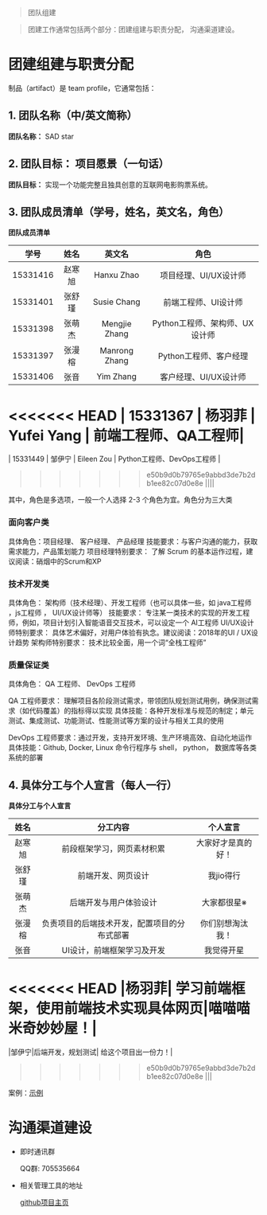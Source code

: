 > 团队组建

> 团建工作通常包括两个部分：团建组建与职责分配， 沟通渠道建设。

# 团建组建与职责分配

制品（artifact）是 team profile，它通常包括：

## 1. 团队名称（中/英文简称）

**团队名称：** SAD star

## 2. 团队目标： 项目愿景（一句话）

**团队目标：** 实现一个功能完整且独具创意的互联网电影购票系统。

## 3. 团队成员清单（学号，姓名，英文名，角色）

**团队成员清单**

| 学号 | 姓名 | 英文名 | 角色 | 
| :--: | :--: | :--: | :--: |
| 15331416 | 赵寒旭 | Hanxu Zhao | 项目经理、UI/UX设计师|  
|15331401|张舒瑾|Susie Chang|前端工程师、UI设计师|
| 15331398| 张萌杰 | Mengjie Zhang|Python工程师、架构师、UX设计师 |
| 15331397 | 张漫榕 | Manrong Zhang| Python工程师、客户经理 |
| 15331406 | 张音 | Yim Zhang | 客户经理、UI/UX设计师 |
<<<<<<< HEAD
| 15331367 | 杨羽菲 | Yufei Yang | 前端工程师、QA工程师|
=======
| 15331449 | 邹伊宁 | Eileen Zou | Python工程师、DevOps工程师 |
>>>>>>> e50b9d0b79765e9abbd3de7b2db1ee82c07d0e8e
||||


其中，角色是多选项，一般一个人选择 2-3 个角色为宜。角色分为三大类 

### 面向客户类 

具体角色：项目经理、 客户经理、 产品经理
技能要求：与客户沟通的能力，获取需求能力，产品策划能力
项目经理特别要求： 了解 Scrum 的基本运作过程，建议阅读：硝烟中的Scrum和XP

### 技术开发类 

具体角色： 架构师（技术经理）、开发工程师（也可以具体一些，如 java工程师 ，js工程师 ， UI/UX设计师等）
技能要求： 专注某一类技术的实现的开发工程师，例如，项目计划引入智能语音交互技术，可以设定一个 AI工程师
UI/UX设计师特别要求： 具体艺术偏好，对用户体验有执念。建议阅读：2018年的UI / UX设计趋势
架构师特别要求： 技术比较全面，用一个词“全栈工程师”

### 质量保证类 

具体角色： QA 工程师、 DevOps 工程师

QA 工程师要求： 理解项目各阶段测试需求，带领团队规划测试用例，确保测试需求（如代码覆盖）的指标得以实现 
具体技能：各种开发标准与规范的制定；单元测试、集成测试、功能测试、性能测试等方案的设计与相关工具的使用

DevOps 工程师要求：通过开发，支持开发环境、生产环境高效、自动化地运作 
具体技能：Github, Docker, Linux 命令行程序与 shell， python， 数据库等各类系统的部署

## 4. 具体分工与个人宣言（每人一行）

**具体分工与个人宣言**

| 姓名 | 分工内容 | 个人宣言 |
| :--: | :--: | :--: |
|赵寒旭| 前段框架学习，网页素材积累|大家好才是真的好！|
|张舒瑾|前端开发、网页设计|我jio得行|
|张萌杰|后端开发与用户体验设计| 大家都很星※ |
|张漫榕| 负责项目的后端技术开发，配置项目的分布式部署| 你们别想淘汰我！|
|张音| UI设计，前端框架学习及开发 | 我觉得开星 |
<<<<<<< HEAD
|杨羽菲| 学习前端框架，使用前端技术实现具体网页|喵喵喵米奇妙妙屋！|
=======
|邹伊宁|后端开发，规划测试| 给这个项目出一份力！|
>>>>>>> e50b9d0b79765e9abbd3de7b2db1ee82c07d0e8e
|||

案例：[示例](https://github.com/HYPJUDY/movie-ticket-and-service-website/blob/master/documents/2_team_profile.md)

# 沟通渠道建设

- 即时通讯群

    QQ群: 705535664


- 相关管理工具的地址
    
    [github项目主页](https://softwaresad.github.io/Dashboard/)





